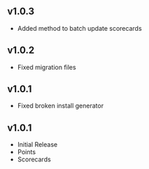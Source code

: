 ## v1.0.3

* Added method to batch update scorecards

## v1.0.2

* Fixed migration files

## v1.0.1

* Fixed broken install generator

## v1.0.1

* Initial Release
* Points
* Scorecards